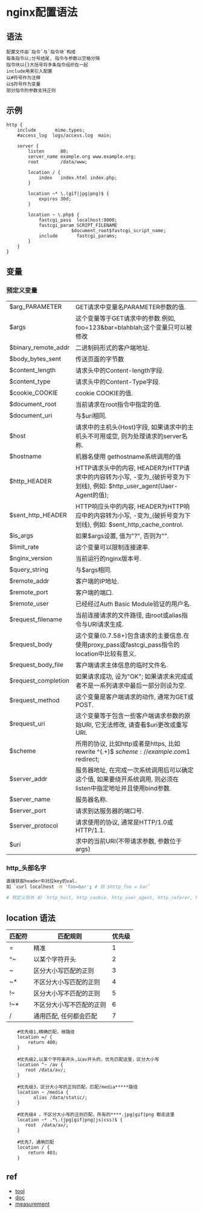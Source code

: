 # nginx配置语法

## 语法

    配置文件由`指令`与`指令块`构成  
    每条指令以;分号结尾, 指令与参数以空格分隔  
    指令块以{}大括号将多条指令组织在一起  
    include用来引入配置  
    以#符号作为注释  
    以$符号作为变量  
    部分指令的参数支持正则  

## 示例

```nginx
http {
    include       mime.types;
    #access_log  logs/access.log  main;

    server {
        listen      80;
        server_name example.org www.example.org;
        root        /data/www;

        location / {
            index   index.html index.php;
        }

        location ~* \.(gif|jpg|png)$ {
            expires 30d;
        }

        location ~ \.php$ {
            fastcgi_pass  localhost:9000;
            fastcgi_param SCRIPT_FILENAME
                        $document_root$fastcgi_script_name;
            include       fastcgi_params;
        }
    }
}
```

## 变量

### 预定义变量

|                     |                                                                                                                         |
| ------------------- | ----------------------------------------------------------------------------------------------------------------------- |
| $arg_PARAMETER      | GET请求中变量名PARAMETER参数的值.                                                                                       |
| $args               | 这个变量等于GET请求中的参数.例如, foo=123&bar=blahblah;这个变量只可以被修改                                             |
| $binary_remote_addr | 二进制码形式的客户端地址.                                                                                               |
| $body_bytes_sent    | 传送页面的字节数                                                                                                        |
| $content_length     | 请求头中的Content-length字段.                                                                                           |
| $content_type       | 请求头中的Content-Type字段.                                                                                             |
| $cookie_COOKIE      | cookie COOKIE的值.                                                                                                      |
| $document_root      | 当前请求在root指令中指定的值.                                                                                           |
| $document_uri       | 与$uri相同.                                                                                                             |
| $host               | 请求中的主机头(Host)字段, 如果请求中的主机头不可用或空, 则为处理请求的server名称.                                       |
| $hostname           | 机器名使用 gethostname系统调用的值                                                                                      |
| $http_HEADER        | HTTP请求头中的内容, HEADER为HTTP请求中的内容转为小写, -变为_(破折号变为下划线), 例如: $http_user_agent(Uaer-Agent的值); |
| $sent_http_HEADER   | HTTP响应头中的内容, HEADER为HTTP响应中的内容转为小写, -变为_(破折号变为下划线), 例如: $sent_http_cache_control.         |
| $is_args            | 如果$args设置, 值为"?", 否则为"".                                                                                       |
| $limit_rate         | 这个变量可以限制连接速率.                                                                                               |
| $nginx_version      | 当前运行的nginx版本号.                                                                                                  |
| $query_string       | 与$args相同.                                                                                                            |
| $remote_addr        | 客户端的IP地址.                                                                                                         |
| $remote_port        | 客户端的端口.                                                                                                           |
| $remote_user        | 已经经过Auth Basic Module验证的用户名.                                                                                  |
| $request_filename   | 当前连接请求的文件路径, 由root或alias指令与URI请求生成.                                                                 |
| $request_body       | 这个变量(0.7.58+)包含请求的主要信息.在使用proxy_pass或fastcgi_pass指令的location中比较有意义.                           |
| $request_body_file  | 客户端请求主体信息的临时文件名.                                                                                         |
| $request_completion | 如果请求成功, 设为"OK"; 如果请求未完成或者不是一系列请求中最后一部分则设为空.                                           |
| $request_method     | 这个变量是客户端请求的动作, 通常为GET或POST.                                                                            |
| $request_uri        | 这个变量等于包含一些客户端请求参数的原始URI, 它无法修改, 请查看$uri更改或重写URI.                                       |
| $scheme             | 所用的协议, 比如http或者是https, 比如rewrite ^(.+)$ $scheme://example.com$1 redirect;                                   |
| $server_addr        | 服务器地址, 在完成一次系统调用后可以确定这个值, 如果要绕开系统调用, 则必须在listen中指定地址并且使用bind参数.           |
| $server_name        | 服务器名称.                                                                                                             |
| $server_port        | 请求到达服务器的端口号.                                                                                                 |
| $server_protocol    | 请求使用的协议, 通常是HTTP/1.0或HTTP/1.1.                                                                               |
| $uri                | 求中的当前URI(不带请求参数, 参数位于args)                                                                               |

### http_头部名字

```bash
直接获取header中对应key的val. 
如 `curl localhost -H 'foo=bar'; # 则 $http_foo = bar`  

# 预定义除外 如 `http_host, http_cookie, http_user_agent, http_referer, http_via, http_x_forwarded_for ...`  
```

## location 语法

| 匹配符 | 匹配规则                 | 优先级 |
| ------ | ------------------------ | ------ |
| =      | 精准                     | 1      |
| ^~     | 以某个字符开头           | 2      |
| ~      | 区分大小写匹配的正则     | 3      |
| ~*     | 不区分大小写匹配的正则   | 4      |
| !~     | 区分大小写不匹配的正则   | 5      |
| !~*    | 不区分大小写不匹配的正则 | 6      |
| /      | 通用匹配, 任何都会匹配   | 7      |

```nginx
	#优先级1,精确匹配，根路径
    location =/ {
        return 400;
    }
 
    #优先级2,以某个字符串开头,以av开头的，优先匹配这里，区分大小写
    location ^~ /av {
       root /data/av/;
    }
 
    #优先级3，区分大小写的正则匹配，匹配/media*****路径
    location ~ /media {
          alias /data/static/;
    }
 
    #优先级4 ，不区分大小写的正则匹配，所有的****.jpg|gif|png 都走这里
    location ~* .*\.(jpg|gif|png|js|css)$ {
       root  /data/av/;
    }
 
    #优先7，通用匹配
    location / {
        return 403;
    }
```

## ref

- [tool](https://www.digitalocean.com/community/tools/nginx)
- [doc](http://nginx.org/en/docs/beginners_guide.html#conf_structure)
- [measurement](http://nginx.org/en/docs/syntax.html)
